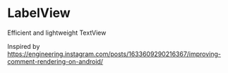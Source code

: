 # LabelView
Efficient and lightweight TextView

Inspired by https://engineering.instagram.com/posts/1633609290216367/improving-comment-rendering-on-android/
